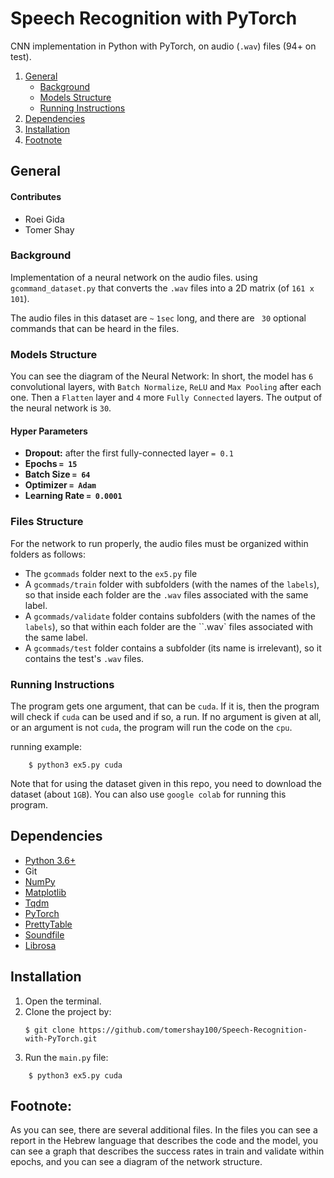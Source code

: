 

# Speech Recognition with PyTorch
CNN implementation in Python with PyTorch, on audio (``.wav``) files (94+ on test).

1. [General](#General)
    - [Background](#background)
    - [Models Structure](https://github.com/tomershay100/Speech-Recognition-with-PyTorch/blob/main/README.md#models-structure)
    - [Running Instructions](https://github.com/tomershay100/Speech-Recognition-with-PyTorch/blob/main/README.md#running-instructions)
2. [Dependencies](#dependencies) 
3. [Installation](#installation)
4. [Footnote](#footnote)

## General

#### Contributes
* Roei Gida
* Tomer Shay

### Background
Implementation of a neural network on the audio files. using ``gcommand_dataset.py`` that converts the ``.wav`` files into a 2D matrix (of ``161 x 101``).

The audio files in this dataset are ``~`` ``1sec`` long, and there are `` 30`` optional commands that can be heard in the files.

### Models Structure
You can see the diagram of the Neural Network:
In short, the model has ``6`` convolutional layers, with ``Batch Normalize``, ``ReLU`` and ``Max Pooling`` after each one. Then a ``Flatten`` layer and ``4`` more ``Fully Connected`` layers. The output of the neural network is ``30``.
#### Hyper Parameters

 - **Dropout:** after the first fully-connected layer ``= 0.1``
 - **Epochs ``= 15``**
 - **Batch Size  ``= 64``**
 - **Optimizer  ``= Adam``**
 - **Learning Rate  ``= 0.0001``**

### Files Structure

For the network to run properly, the audio files must be organized within folders as follows:
* The ``gcommads`` folder next to the ``ex5.py`` file
* A ``gcommads/train`` folder with subfolders (with the names of the ``labels``), so that inside each folder are the ``.wav`` files associated with the same label.
* A ``gcommads/validate`` folder contains subfolders (with the names of the `labels`), so that within each folder are the ``.wav` files associated with the same label.
* A ``gcommads/test`` folder contains a subfolder (its name is irrelevant), so it contains the test's ``.wav`` files.

### Running Instructions

The program gets one argument, that can be ``cuda``. If it is, then the program will check if ``cuda`` can be used and if so, a run. If no argument is given at all, or an argument is not ``cuda``, the program will run the code on the ``cpu``.

running example:
```
	$ python3 ex5.py cuda
```

Note that for using the dataset given in this repo, you need to download the dataset (about ``1GB``). You can also use ``google colab`` for running this program.
## Dependencies
* [Python 3.6+](https://www.python.org/downloads/)
* Git
* [NumPy](https://numpy.org/install/)
* [Matplotlib](https://matplotlib.org/stable/users/installing.html)
* [Tqdm](https://pypi.org/project/tqdm/)
* [PyTorch](https://pytorch.org/get-started/locally/)
* [PrettyTable](https://pypi.org/project/prettytable/)
* [Soundfile](https://pypi.org/project/SoundFile/)
* [Librosa](https://pypi.org/project/Librosa/)


## Installation

1. Open the terminal.
2. Clone the project by:
	```
	$ git clone https://github.com/tomershay100/Speech-Recognition-with-PyTorch.git
	```
3. Run the ```main.py``` file:
```
	$ python3 ex5.py cuda
```

 
## Footnote:
As you can see, there are several additional files. In the files you can see a report in the Hebrew language that describes the code and the model, you can see a graph that describes the success rates in train and validate within epochs, and you can see a diagram of the network structure.

